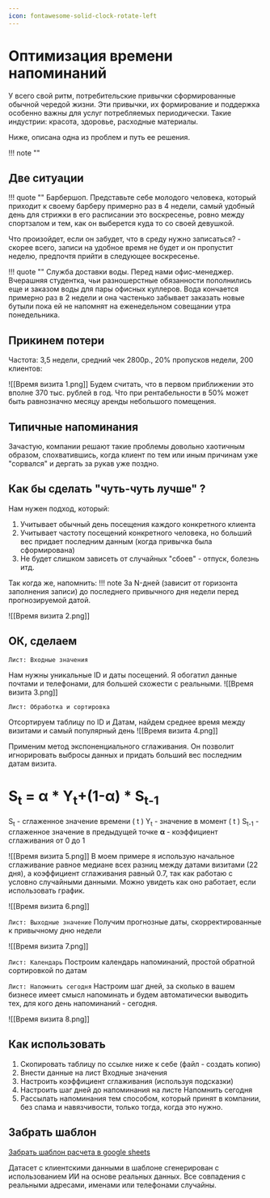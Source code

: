 ```yaml
---
icon: fontawesome-solid-clock-rotate-left
---
```

# Оптимизация времени напоминаний


У всего свой ритм, потребительские привычки сформированные обычной чередой жизни. Эти привычки, их формирование и поддержка особенно важны для услуг потребляемых периодически. Такие индустрии: красота, здоровье, расходные материалы.

Ниже, описана одна из проблем и путь ее решения.

!!! note ""

## Две ситуации
!!! quote ""
Барбершоп.
Представьте себе молодого человека, который приходит к своему барберу примерно раз в 4 недели, самый удобный день для стрижки в его расписании это воскресенье, ровно между спортзалом и тем, как он выберется куда то со своей девушкой.

Что произойдет, если он забудет, что в среду нужно записаться? - скорее всего, записи на удобное время не будет и он пропустит неделю, предпочтя прийти в следующее воскресенье.

!!! quote ""
Служба доставки воды.
Перед нами офис-менеджер. Вчерашняя студентка, чьи разношерстные обязанности пополнились еще и заказом воды для пары офисных куллеров. Вода кончается примерно раз в 2 недели и она частенько забывает заказать новые бутыли пока ей не напомнят на еженедельном совещании утра понедельника.

## Прикинем потери

Частота: 3,5 недели, средний чек 2800р., 20% пропусков недели, 200 клиентов:

![[Время визита 1.png]]
Будем считать, что в первом приближении это вполне 370 тыс. рублей в год. Что при рентабельности в 50% может быть равнозначно месяцу аренды небольшого помещения.
## Типичные напоминания

Зачастую, компании решают такие проблемы довольно хаотичным образом, спохватившись, когда клиент по тем или иным причинам уже "сорвался" и дергать за рукав уже поздно.

## Как бы сделать "чуть-чуть лучше" ?

Нам нужен подход, который:
1. Учитывает обычный день посещения каждого конкретного клиента
2. Учитывает частоту посещений конкретного человека, но больший вес придает последним данным (когда привычка была сформирована)
3. Не будет слишком зависеть от случайных "сбоев" - отпуск, болезнь итд.

Так когда же, напомнить:
!!! note За N-дней (зависит от горизонта заполнения записи) до последнего привычного дня недели перед прогнозируемой датой.

![[Время визита 2.png]]
## ОК, сделаем

`Лист: Входные значения`

Нам нужны уникальные ID и даты посещений.
Я обогатил данные почтами и телефонами, для большей схожести с реальными.
![[Время визита 3.png]]

`Лист: Обработка и сортировка`

Отсортируем таблицу по ID и Датам, найдем среднее время между визитами и самый популярный день
![[Время визита 4.png]]

Применим метод экспоненциального сглаживания. Он позволит игнорировать выбросы данных и придать больший вес последним датам визита.

# S<sub>t</sub> = **α** * Y<sub>t</sub>+(1-**α**) * S<sub>t-1</sub>

S<sub>t</sub> - сглаженное значение времени ( t )
Y<sub>t</sub> - значение в момент ( t )
S<sub>t-1</sub> - сглаженное значение в предыдущей точке
**α** - коэффициент сглаживания от 0 до 1

![[Время визита 5.png]]
В моем примере я использую начальное сглаживание равное медиане всех разниц между датами визитами (22 дня), а коэффициент сглаживания равный 0.7, так как работаю с условно случайными данными. Можно увидеть как оно работает, если использовать график.

![[Время визита 6.png]]

`Лист: Выходные значение`
Получим прогнозные даты, скорректированные к привычному дню недели

![[Время визита 7.png]]

`Лист: Календарь`
Построим календарь напоминаний, простой обратной сортировкой по датам

`Лист: Напомнить сегодня`
Настроим шаг дней, за сколько в вашем бизнесе имеет смысл напоминать и будем автоматически выводить тех, для кого день напоминаний - сегодня.

![[Время визита 8.png]]

## Как использовать

1. Скопировать таблицу по ссылке ниже к себе (файл - создать копию)
2. Внести данные на лист Входные значения
3. Настроить коэффициент сглаживания (используя подсказки)
4. Настроить шаг дней до напоминания на листе Напомнить сегодня
5. Рассылать напоминания тем способом, который принят в компании, без спама и навязчивости, только тогда, когда это нужно.
## Забрать шаблон
[Забрать шаблон расчета в google sheets](https://docs.google.com/spreadsheets/d/1wKJ6BaYkvZNl4HGyreUwjXidqUlf8_nus45J9cbXWe0/edit?usp=sharing)

Датасет с клиентскими данными в шаблоне сгенерирован с использованием ИИ на основе реальных данных. Все совпадения с реальными адресами, именами или телефонами случайны.
